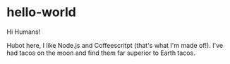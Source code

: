 # hello-world

Hi Humans!

Hubot here, I like Node.js and Coffeescritpt (that's what I'm made of!).
I've had tacos on the moon and find them far superior to Earth tacos.
